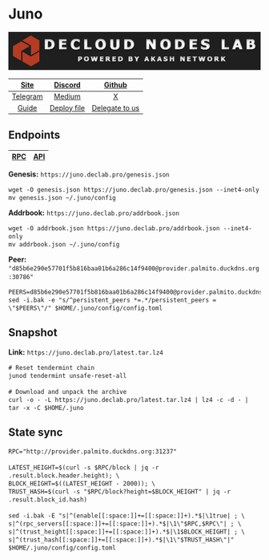 # Juno

![](/assets/banner.png)

|[Site](https://www.junonetwork.io/)|[Discord](https://discord.gg/mcHpbvjYBA)|[Github](https://github.com/CosmosContracts)|
|:--:|:--:|:--:|
|[Telegram](https://t.me/JunoNetwork)|[Medium](https://docs.junonetwork.io/juno/readme)|[X](https://twitter.com/JunoNetwork)|
|[Guide](https://services.declab.pro/guides)|[Deploy file](https://gitopia.com/DecloudNodesLab/cosmos-universe/tree/master/projects/Juno/juno_deploy.yml)|[Delegate to us](https://restake.app/juno/junovaloper1ax4c40gn3s74xxm75g6cmts3fw7rq64gweqg8q)|


## Endpoints

|[**RPC**](https://juno.declab.pro/rpc)|[**API**](https://juno.declab.pro)|
|:--:|:--:|

**Genesis:** ```https://juno.declab.pro/genesis.json```

```
wget -O genesis.json https://juno.declab.pro/genesis.json --inet4-only
mv genesis.json ~/.juno/config
```

**Addrbook:** ```https://juno.declab.pro/addrbook.json```

```
wget -O addrbook.json https://juno.declab.pro/addrbook.json --inet4-only
mv addrbook.json ~/.juno/config
```

**Peer:** ```"d85b6e290e57701f5b816baa01b6a286c14f9400@provider.palmito.duckdns.org:30786"```

```
PEERS=d85b6e290e57701f5b816baa01b6a286c14f9400@provider.palmito.duckdns.org:30786,0edf09d33c9f5429c7539f11a56e1e0ab8981529@144.217.158.129:26656,07191cd1f1968bd21373b53eb5b932deb408a5b7@167.235.216.230:27003,b1d278873767fad599ebf710f840d90c93e8caeb@95.111.249.160:26656,839088f5507a45d1cee03739f741d87749868009@198.244.165.175:16656,7b4cd4197afd6851abdf0875bfb3e348df8b03cc@65.109.61.50:26656
sed -i.bak -e "s/^persistent_peers *=.*/persistent_peers = \"$PEERS\"/" $HOME/.juno/config/config.toml
```

## Snapshot 

**Link:** ```https://juno.declab.pro/latest.tar.lz4```

```
# Reset tendermint chain
junod tendermint unsafe-reset-all

# Download and unpack the archive
curl -o - -L https://juno.declab.pro/latest.tar.lz4 | lz4 -c -d - | tar -x -C $HOME/.juno
```

## State sync

```
RPC="http://provider.palmito.duckdns.org:31237"

LATEST_HEIGHT=$(curl -s $RPC/block | jq -r .result.block.header.height); \
BLOCK_HEIGHT=$((LATEST_HEIGHT - 2000)); \
TRUST_HASH=$(curl -s "$RPC/block?height=$BLOCK_HEIGHT" | jq -r .result.block_id.hash)

sed -i.bak -E "s|^(enable[[:space:]]+=[[:space:]]+).*$|\1true| ; \
s|^(rpc_servers[[:space:]]+=[[:space:]]+).*$|\1\"$RPC,$RPC\"| ; \
s|^(trust_height[[:space:]]+=[[:space:]]+).*$|\1$BLOCK_HEIGHT| ; \
s|^(trust_hash[[:space:]]+=[[:space:]]+).*$|\1\"$TRUST_HASH\"|" $HOME/.juno/config/config.toml
```
